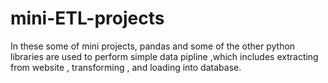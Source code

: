 # mini-ETL-projects
In these some of mini projects,  pandas and some of the other python libraries are used to perform simple data pipline ,which includes extracting from website , transforming , and loading  into database.
